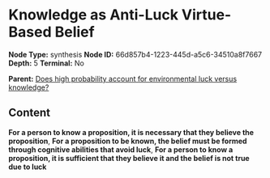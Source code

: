 # Knowledge as Anti-Luck Virtue-Based Belief

**Node Type:** synthesis
**Node ID:** 66d857b4-1223-445d-a5c6-34510a8f7667
**Depth:** 5
**Terminal:** No

**Parent:** [Does high probability account for environmental luck versus knowledge?](does-high-probability-account-for-environmental-luck-versus-knowledge-antithesis-76ddc9b3-0e8b-4096-aabf-1c0c649adf8a.md)

## Content

**For a person to know a proposition, it is necessary that they believe the proposition**, **For a proposition to be known, the belief must be formed through cognitive abilities that avoid luck**, **For a person to know a proposition, it is sufficient that they believe it and the belief is not true due to luck**
